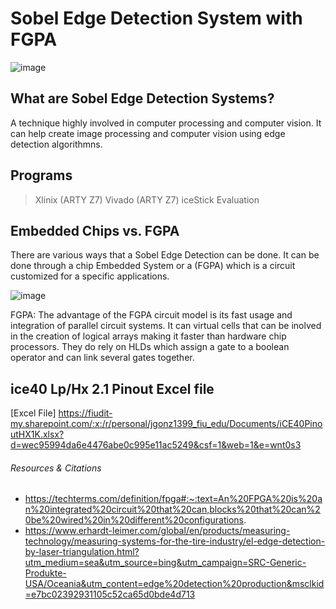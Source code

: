 # Sobel Edge Detection System with FGPA 
![image](https://github.com/user-attachments/assets/fd6eff4e-ab69-41b2-a017-66208e638eda)





## What are Sobel Edge Detection Systems? 
A technique highly involved in computer processing and computer vision. It can help create image processing and
computer vision using edge detection algorithmns. 


## Programs 
> Xlinix (ARTY Z7)
> Vivado (ARTY Z7)
> iceStick Evaluation
>
> 
## Embedded Chips vs. FGPA 
There are various ways that a Sobel Edge Detection can be done. It can be done through a chip Embedded System or a (FGPA) which is a 
circuit customized for a specific applications. 


![image](https://github.com/user-attachments/assets/31798fd0-1380-4bae-ac95-9960e7de45f5)



FGPA: The advantage of the FGPA circuit model is its fast usage and integration of parallel circuit systems. It can virtual cells that can be inolved in the creation of logical arrays 
making it faster than hardware chip processors. They do rely on HLDs which assign a gate to a boolean operator and can link several gates together. 

## ice40 Lp/Hx 2.1 Pinout Excel file
[Excel File] https://fiudit-my.sharepoint.com/:x:/r/personal/jgonz1399_fiu_edu/Documents/iCE40PinoutHX1K.xlsx?d=wec95994da6e4476abe0c995e11ac5249&csf=1&web=1&e=wnt0s3




###### Resources & Citations 
- https://techterms.com/definition/fpga#:~:text=An%20FPGA%20is%20an%20integrated%20circuit%20that%20can,blocks%20that%20can%20be%20wired%20in%20different%20configurations.
- https://www.erhardt-leimer.com/global/en/products/measuring-technology/measuring-systems-for-the-tire-industry/el-edge-detection-by-laser-triangulation.html?utm_medium=sea&utm_source=bing&utm_campaign=SRC-Generic-Produkte-USA/Oceania&utm_content=edge%20detection%20production&msclkid=e7bc02392931105c52ca65d0bde4d713

